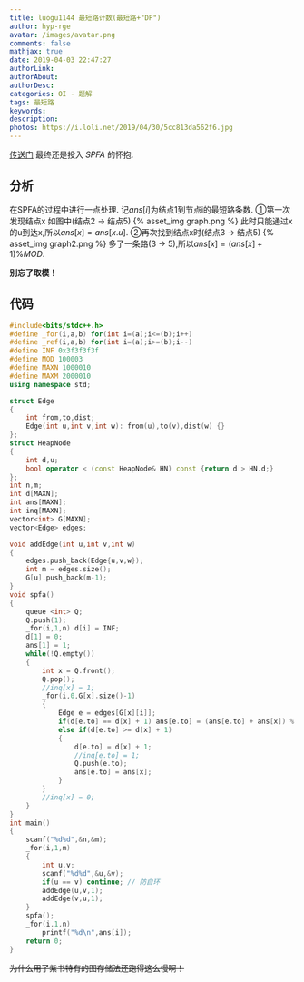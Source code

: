 ```yaml
---
title: luogu1144 最短路计数(最短路+"DP")
author: hyp-rge
avatar: /images/avatar.png
comments: false
mathjax: true
date: 2019-04-03 22:47:27
authorLink:
authorAbout:
authorDesc:
categories: OI - 题解
tags: 最短路
keywords:
description:
photos: https://i.loli.net/2019/04/30/5cc813da562f6.jpg
---
```

[传送门](https://www.luogu.org/problemnew/show/P1144)
最终还是投入 $SPFA$ 的怀抱.
## 分析
在SPFA的过程中进行一点处理.
记$ans[i]$为结点1到节点i的最短路条数.
①第一次发现结点x 如图中(结点2 -> 结点5)
{% asset_img graph.png %}
此时只能通过x的u到达x,所以$ans[x] = ans[x.u]$.
②再次找到结点x时(结点3 -> 结点5)
{% asset_img graph2.png %}
多了一条路(3 -> 5),所以$ans[x]=(ans[x] + 1) \% MOD$.

**别忘了取模！**

## 代码
```cpp
#include<bits/stdc++.h>
#define _for(i,a,b) for(int i=(a);i<=(b);i++)
#define _ref(i,a,b) for(int i=(a);i>=(b);i--)
#define INF 0x3f3f3f3f
#define MOD 100003
#define MAXN 1000010
#define MAXM 2000010
using namespace std;

struct Edge
{
    int from,to,dist;
    Edge(int u,int v,int w): from(u),to(v),dist(w) {}
};
struct HeapNode
{
    int d,u;
    bool operator < (const HeapNode& HN) const {return d > HN.d;}
};
int n,m;
int d[MAXN];
int ans[MAXN];
int inq[MAXN];
vector<int> G[MAXN];
vector<Edge> edges;

void addEdge(int u,int v,int w)
{
    edges.push_back(Edge{u,v,w});
    int m = edges.size();
    G[u].push_back(m-1);
}
void spfa()
{
    queue <int> Q;
    Q.push(1);
    _for(i,1,n) d[i] = INF;
    d[1] = 0;
    ans[1] = 1;
    while(!Q.empty())
    {
        int x = Q.front();
        Q.pop();
        //inq[x] = 1;
        _for(i,0,G[x].size()-1)
        {
            Edge e = edges[G[x][i]];
            if(d[e.to] == d[x] + 1) ans[e.to] = (ans[e.to] + ans[x]) % MOD;
            else if(d[e.to] >= d[x] + 1)
            {
                d[e.to] = d[x] + 1;
                //inq[e.to] = 1;
                Q.push(e.to);
                ans[e.to] = ans[x];
            }
        }
        //inq[x] = 0;
    }
}
int main()
{
    scanf("%d%d",&n,&m);
    _for(i,1,m)
    {
        int u,v;
        scanf("%d%d",&u,&v);
        if(u == v) continue; // 防自环
        addEdge(u,v,1);
        addEdge(v,u,1);
    }
    spfa();
    _for(i,1,n)
        printf("%d\n",ans[i]);
    return 0;
}
```
~~为什么用了紫书特有的图存储法还跑得这么慢啊！~~
